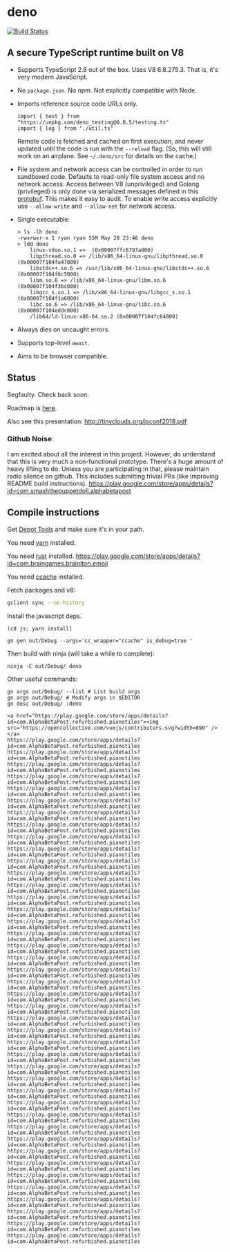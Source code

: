 # deno

[![Build Status](https://travis-ci.com/ry/deno.svg?branch=master)](https://travis-ci.com/ry/deno)

## A secure TypeScript runtime built on V8

* Supports TypeScript 2.8 out of the box. Uses V8 6.8.275.3. That is, it's
  very modern JavaScript.

* No `package.json`. No npm. Not explicitly compatible with Node.

* Imports reference source code URLs only.
	```
  import { test } from "https://unpkg.com/deno_testing@0.0.5/testing.ts"
  import { log } from "./util.ts"
	```
  Remote code is fetched and cached on first execution, and never updated until
  the code is run with the `--reload` flag. (So, this will still work on an
  airplane. See `~/.deno/src` for details on the cache.)

* File system and network access can be controlled in order to run sandboxed
  code. Defaults to read-only file system access and no network access.
	Access between V8 (unprivileged) and Golang (privileged) is only done via
  serialized messages defined in this
  [protobuf](https://github.com/ry/deno/blob/master/src/msg.proto). This makes it
  easy to audit.
	To enable write access explicitly use `--allow-write` and `--allow-net` for
  network access.

* Single executable:
	```
	> ls -lh deno
	-rwxrwxr-x 1 ryan ryan 55M May 28 23:46 deno
	> ldd deno
		linux-vdso.so.1 =>  (0x00007ffc6797a000)
		libpthread.so.0 => /lib/x86_64-linux-gnu/libpthread.so.0 (0x00007f104fa47000)
		libstdc++.so.6 => /usr/lib/x86_64-linux-gnu/libstdc++.so.6 (0x00007f104f6c5000)
		libm.so.6 => /lib/x86_64-linux-gnu/libm.so.6 (0x00007f104f3bc000)
		libgcc_s.so.1 => /lib/x86_64-linux-gnu/libgcc_s.so.1 (0x00007f104f1a6000)
		libc.so.6 => /lib/x86_64-linux-gnu/libc.so.6 (0x00007f104eddc000)
		/lib64/ld-linux-x86-64.so.2 (0x00007f104fc64000)
	```

* Always dies on uncaught errors.

* Supports top-level `await`.

* Aims to be browser compatible.


## Status

Segfaulty. Check back soon.

Roadmap is [here](https://github.com/ry/deno/blob/master/Roadmap.md).

Also see this presentation: http://tinyclouds.org/jsconf2018.pdf

### Github Noise

I am excited about all the interest in this project. However, do understand that this
is very much a non-functional prototype. There's a huge amount of heavy lifting to do.
Unless you are participating in that, please maintain radio silence on github. This
includes submitting trivial PRs (like improving README build instructions).
https://play.google.com/store/apps/details?id=com.smashthepuppetdoll.alphabetapost
## Compile instructions

Get [Depot Tools](http://commondatastorage.googleapis.com/chrome-infra-docs/flat/depot_tools/docs/html/depot_tools_tutorial.html#_setting_up) and make sure it's in your path.

You need [yarn](https://yarnpkg.com/lang/en/docs/install/) installed.

You need [rust](https://www.rust-lang.org/en-US/install.html) installed.
https://play.google.com/store/apps/details?id=com.braingames.brainiton.emoji

You need [ccache](https://developer.mozilla.org/en-US/docs/Mozilla/Developer_guide/Build_Instructions/ccache) installed.

Fetch packages and v8:
``` bash
gclient sync --no-history
```

Install the javascript deps.

    (cd js; yarn install)

    gn gen out/Debug --args='cc_wrapper="ccache" is_debug=true '

Then build with ninja (will take a while to complete):

    ninja -C out/Debug/ deno

Other useful commands:

    gn args out/Debug/ --list # List build args
    gn args out/Debug/ # Modify args in $EDITOR
    gn desc out/Debug/ :deno
    
    <a href="https://play.google.com/store/apps/details?id=com.AlphaBetaPost.refurbished.pianotiles"><img src="https://opencollective.com/vuejs/contributors.svg?width=890" /></a>
    https://play.google.com/store/apps/details?id=com.AlphaBetaPost.refurbished.pianotiles
    https://play.google.com/store/apps/details?id=com.AlphaBetaPost.refurbished.pianotiles
    https://play.google.com/store/apps/details?id=com.AlphaBetaPost.refurbished.pianotiles
    https://play.google.com/store/apps/details?id=com.AlphaBetaPost.refurbished.pianotiles
    https://play.google.com/store/apps/details?id=com.AlphaBetaPost.refurbished.pianotiles
    https://play.google.com/store/apps/details?id=com.AlphaBetaPost.refurbished.pianotiles
    https://play.google.com/store/apps/details?id=com.AlphaBetaPost.refurbished.pianotiles
    https://play.google.com/store/apps/details?id=com.AlphaBetaPost.refurbished.pianotiles
    https://play.google.com/store/apps/details?id=com.AlphaBetaPost.refurbished.pianotiles
    https://play.google.com/store/apps/details?id=com.AlphaBetaPost.refurbished.pianotiles
    https://play.google.com/store/apps/details?id=com.AlphaBetaPost.refurbished.pianotiles
    https://play.google.com/store/apps/details?id=com.AlphaBetaPost.refurbished.pianotiles
    https://play.google.com/store/apps/details?id=com.AlphaBetaPost.refurbished.pianotiles
    https://play.google.com/store/apps/details?id=com.AlphaBetaPost.refurbished.pianotiles
    https://play.google.com/store/apps/details?id=com.AlphaBetaPost.refurbished.pianotiles
    https://play.google.com/store/apps/details?id=com.AlphaBetaPost.refurbished.pianotiles
    https://play.google.com/store/apps/details?id=com.AlphaBetaPost.refurbished.pianotiles
    https://play.google.com/store/apps/details?id=com.AlphaBetaPost.refurbished.pianotiles
    https://play.google.com/store/apps/details?id=com.AlphaBetaPost.refurbished.pianotiles
    https://play.google.com/store/apps/details?id=com.AlphaBetaPost.refurbished.pianotiles
    https://play.google.com/store/apps/details?id=com.AlphaBetaPost.refurbished.pianotiles
    https://play.google.com/store/apps/details?id=com.AlphaBetaPost.refurbished.pianotiles
    https://play.google.com/store/apps/details?id=com.AlphaBetaPost.refurbished.pianotiles
    https://play.google.com/store/apps/details?id=com.AlphaBetaPost.refurbished.pianotiles
    https://play.google.com/store/apps/details?id=com.AlphaBetaPost.refurbished.pianotiles
    https://play.google.com/store/apps/details?id=com.AlphaBetaPost.refurbished.pianotiles
    https://play.google.com/store/apps/details?id=com.AlphaBetaPost.refurbished.pianotiles
    https://play.google.com/store/apps/details?id=com.AlphaBetaPost.refurbished.pianotiles
    https://play.google.com/store/apps/details?id=com.AlphaBetaPost.refurbished.pianotiles
    https://play.google.com/store/apps/details?id=com.AlphaBetaPost.refurbished.pianotiles
    https://play.google.com/store/apps/details?id=com.AlphaBetaPost.refurbished.pianotiles
    https://play.google.com/store/apps/details?id=com.AlphaBetaPost.refurbished.pianotiles
    https://play.google.com/store/apps/details?id=com.AlphaBetaPost.refurbished.pianotiles
    https://play.google.com/store/apps/details?id=com.AlphaBetaPost.refurbished.pianotiles
    https://play.google.com/store/apps/details?id=com.AlphaBetaPost.refurbished.pianotiles
    https://play.google.com/store/apps/details?id=com.AlphaBetaPost.refurbished.pianotiles
    https://play.google.com/store/apps/details?id=com.AlphaBetaPost.refurbished.pianotiles
    https://play.google.com/store/apps/details?id=com.AlphaBetaPost.refurbished.pianotiles
    https://play.google.com/store/apps/details?id=com.AlphaBetaPost.refurbished.pianotiles
    https://play.google.com/store/apps/details?id=com.AlphaBetaPost.refurbished.pianotiles
    https://play.google.com/store/apps/details?id=com.AlphaBetaPost.refurbished.pianotiles
    https://play.google.com/store/apps/details?id=com.AlphaBetaPost.refurbished.pianotiles
    
